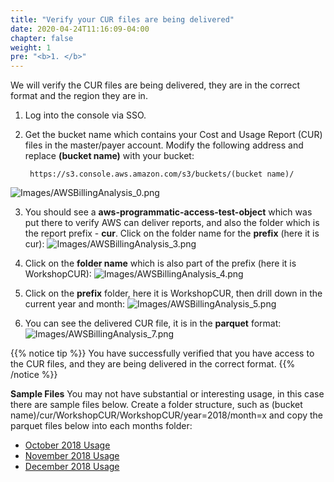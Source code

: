 ```yaml
---
title: "Verify your CUR files are being delivered"
date: 2020-04-24T11:16:09-04:00
chapter: false
weight: 1
pre: "<b>1. </b>"
---
```

We will verify the CUR files are being delivered, they are in the correct format and the region they are in.

1. Log into the console via SSO.

2. Get the bucket name which contains your Cost and Usage Report (CUR) files in the master/payer account. Modify the following address and replace **(bucket name)** with your bucket:

        https://s3.console.aws.amazon.com/s3/buckets/(bucket name)/
    
![Images/AWSBillingAnalysis_0.png](/Cost/200_4_Cost_and_Usage_Analysis/Images/AWSBillingAnalysis_0.png)

3. You should see a **aws-programmatic-access-test-object** which was put there to verify AWS can deliver reports, and also the folder which is the report prefix - **cur**. Click on the folder name for the **prefix** (here it is cur):
![Images/AWSBillingAnalysis_3.png](/Cost/200_4_Cost_and_Usage_Analysis/Images/AWSBillingAnalysis_3.png)

5. Click on the **folder name** which is also part of the prefix (here it is WorkshopCUR):
![Images/AWSBillingAnalysis_4.png](/Cost/200_4_Cost_and_Usage_Analysis/Images/AWSBillingAnalysis_4.png)

6. Click on the **prefix** folder, here it is WorkshopCUR, then drill down in the current year and month:
![Images/AWSBillingAnalysis_5.png](/Cost/200_4_Cost_and_Usage_Analysis/Images/AWSBillingAnalysis_5.png)

7. You can see the delivered CUR file, it is in the **parquet** format:
![Images/AWSBillingAnalysis_7.png](/Cost/200_4_Cost_and_Usage_Analysis/Images/AWSBillingAnalysis_7.png)

{{% notice tip %}}
You have successfully verified that you have access to the CUR files, and they are being delivered in the correct format.
{{% /notice %}}



**Sample Files**
You may not have substantial or interesting usage, in this case there are sample files below. Create a folder structure, such as (bucket name)/cur/WorkshopCUR/WorkshopCUR/year=2018/month=x and copy the parquet files below into each months folder:

- [October 2018 Usage](/Cost/200_4_Cost_and_Usage_Analysis/Code/Oct2018-WorkshopCUR-00001.snappy.parquet)
- [November 2018 Usage](/Cost/200_4_Cost_and_Usage_Analysis/Code/Nov2018-WorkshopCUR-00001.snappy.parquet)
- [December 2018 Usage](/Cost/200_4_Cost_and_Usage_Analysis/Code/Dec2018-WorkshopCUR-00001.snappy.parquet)
